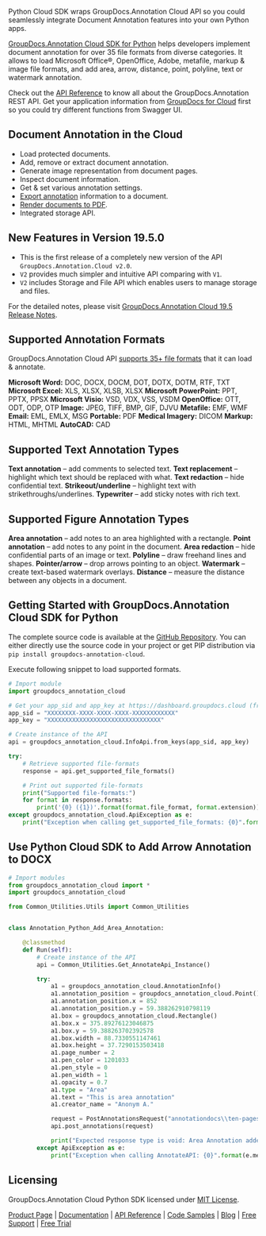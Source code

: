 Python Cloud SDK wraps GroupDocs.Annotation Cloud API so you could seamlessly integrate Document Annotation features into your own Python apps.

[GroupDocs.Annotation Cloud SDK for Python](https://products.groupdocs.cloud/annotation/python) helps developers implement document annotation for over 35 file formats from diverse categories. It allows to load Microsoft Office®, OpenOffice, Adobe, metafile, markup & image file formats, and add area, arrow, distance, point, polyline, text or watermark annotation. 

Check out the [API Reference](https://apireference.groupdocs.cloud/annotation/) to know all about the GroupDocs.Annotation REST API. Get your application information from [GroupDocs for Cloud](https://dashboard.groupdocs.cloud/#/apps) first so you could try different functions from Swagger UI.

## Document Annotation in the Cloud

- Load protected documents.
- Add, remove or extract document annotation.
- Generate image representation from document pages.
- Inspect document information.
- Get & set various annotation settings.
- [Export annotation](https://wiki.groupdocs.cloud/annotationcloud/developer-guide/working-with-annotations/#HExportAnnotationandgetDocumentasStream) information to a document.
- [Render documents to PDF](https://wiki.groupdocs.cloud/annotationcloud/developer-guide/rendering-documents/).
- Integrated storage API.

## New Features in Version 19.5.0

- This is the first release of a completely new version of the API `GroupDocs.Annotation.Cloud v2.0`.
- `V2` provides much simpler and intuitive API comparing with `V1`.
- `V2` includes Storage and File API which enables users to manage storage and files.

For the detailed notes, please visit [GroupDocs.Annotation Cloud 19.5 Release Notes](https://wiki.groupdocs.cloud/annotationcloud/release-notes/2019/groupdocs-annotation-cloud-19-5-release-notes/).

## Supported Annotation Formats

GroupDocs.Annotation Cloud API [supports 35+ file formats](https://wiki.groupdocs.cloud/annotationcloud/getting-started/supported-document-formats/) that it can load & annotate.

**Microsoft Word:** DOC, DOCX, DOCM, DOT, DOTX, DOTM, RTF, TXT
**Microsoft Excel:** XLS, XLSX, XLSB, XLSX
**Microsoft PowerPoint:** PPT, PPTX, PPSX
**Microsoft Visio:** VSD, VDX, VSS, VSDM
**OpenOffice:** OTT, ODT, ODP, OTP
**Image:** JPEG, TIFF, BMP, GIF, DJVU
**Metafile:** EMF, WMF
**Email:** EML, EMLX, MSG
**Portable:** PDF
**Medical Imagery:** DICOM
**Markup:** HTML, MHTML
**AutoCAD:** CAD

## Supported Text Annotation Types

**Text annotation** – add comments to selected text.
**Text replacement** – highlight which text should be replaced with what.
**Text redaction** – hide confidential text.
**Strikeout/underline** – highlight text with strikethroughs/underlines.
**Typewriter** – add sticky notes with rich text.

## Supported Figure Annotation Types

**Area annotation** – add notes to an area highlighted with a rectangle.
**Point annotation** – add notes to any point in the document.
**Area redaction** – hide confidential parts of an image or text.
**Polyline** – draw freehand lines and shapes.
**Pointer/arrow** – drop arrows pointing to an object.
**Watermark** – create text-based watermark overlays.
**Distance** – measure the distance between any objects in a document.

## Getting Started with GroupDocs.Annotation Cloud SDK for Python

The complete source code is available at the [GitHub Repository](https://github.com/groupdocs-annotation-cloud/groupdocs-annotation-cloud-python). You can either directly use the source code in your project or get PIP distribution via `pip install groupdocs-annotation-cloud`.

Execute following snippet to load supported formats.

```python
# Import module
import groupdocs_annotation_cloud

# Get your app_sid and app_key at https://dashboard.groupdocs.cloud (free registration is required).
app_sid = "XXXXXXXX-XXXX-XXXX-XXXX-XXXXXXXXXXXX"
app_key = "XXXXXXXXXXXXXXXXXXXXXXXXXXXXXXXX"

# Create instance of the API
api = groupdocs_annotation_cloud.InfoApi.from_keys(app_sid, app_key)

try:
    # Retrieve supported file-formats
    response = api.get_supported_file_formats()

    # Print out supported file-formats
    print("Supported file-formats:")
    for format in response.formats:
        print('{0} ({1})'.format(format.file_format, format.extension))
except groupdocs_annotation_cloud.ApiException as e:
    print("Exception when calling get_supported_file_formats: {0}".format(e.message))
```

## Use Python Cloud SDK to Add Arrow Annotation to DOCX

```python
# Import modules
from groupdocs_annotation_cloud import *
import groupdocs_annotation_cloud

from Common_Utilities.Utils import Common_Utilities


class Annotation_Python_Add_Area_Annotation:

    @classmethod
    def Run(self):
        # Create instance of the API
        api = Common_Utilities.Get_AnnotateApi_Instance()

        try:
            a1 = groupdocs_annotation_cloud.AnnotationInfo()
            a1.annotation_position = groupdocs_annotation_cloud.Point()
            a1.annotation_position.x = 852
            a1.annotation_position.y = 59.388262910798119
            a1.box = groupdocs_annotation_cloud.Rectangle()
            a1.box.x = 375.89276123046875
            a1.box.y = 59.388263702392578
            a1.box.width = 88.7330551147461
            a1.box.height = 37.7290153503418
            a1.page_number = 2
            a1.pen_color = 1201033
            a1.pen_style = 0
            a1.pen_width = 1
            a1.opacity = 0.7
            a1.type = "Area"
            a1.text = "This is area annotation"
            a1.creator_name = "Anonym A."

            request = PostAnnotationsRequest("annotationdocs\\ten-pages.docx", [a1])
            api.post_annotations(request)

            print("Expected response type is void: Area Annotation added.")
        except ApiException as e:
            print("Exception when calling AnnotateAPI: {0}".format(e.message))
```

## Licensing

GroupDocs.Annotation Cloud Python SDK licensed under [MIT License](http://github.com/groupdocs-annotation-cloud/groupdocs-annotation-cloud-python/LICENSE).

[Product Page](https://products.groupdocs.cloud/annotation/python) | [Documentation](https://wiki.groupdocs.cloud/annotationcloud/) | [API Reference](https://apireference.groupdocs.cloud/annotation/) | [Code Samples](https://github.com/groupdocs-annotation-cloud/groupdocs-annotation-cloud-python) | [Blog](https://blog.groupdocs.cloud/category/annotation/) | [Free Support](https://forum.groupdocs.cloud/c/annotation) | [Free Trial](https://dashboard.groupdocs.cloud/#/apps)
